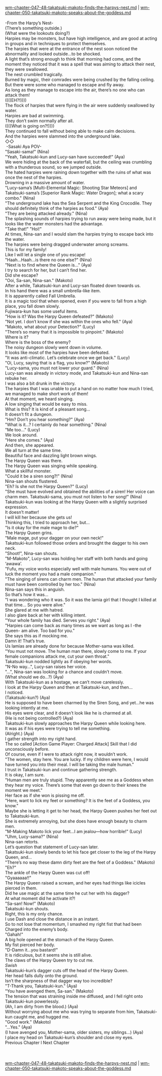 [wm-chapter-047-48-takatsuki-makoto-finds-the-harpys-nest.md](./wm-chapter-047-48-takatsuki-makoto-finds-the-harpys-nest.md) | [wm-chapter-050-takatsuki-makoto-speaks-about-the-goddess.md](./wm-chapter-050-takatsuki-makoto-speaks-about-the-goddess.md) <br/>
<br/>
-From the Harpy’s Nest-<br/>
(There’s something outside.)<br/>
(What were the lookouts doing?)<br/>
Harpies may be monsters, but have high intelligence, and are good at acting in groups and in techniques to protect themselves.<br/>
The harpies that were at the entrance of the nest soon noticed the abnormality and looked outside…to be shocked.<br/>
A light that’s strong enough to think that morning had come, and the moment they noticed that it was a spell that was aiming to attack their nest, they were swallowed.<br/>
The nest crumbled tragically.<br/>
Burned by magic, their comrades were being crushed by the falling ceiling.<br/>
But there were some who managed to escape and fly away.<br/>
As long as they manage to escape into the air, there’s no one who can attack them!<br/>
((((EH?!))))<br/>
The flock of harpies that were flying in the air were suddenly swallowed by water.<br/>
Harpies are bad at swimming.<br/>
They don’t swim normally after all.<br/>
((((What is going on?!))))<br/>
They continued to fall without being able to make calm decisions.<br/>
And the harpies were slammed into the underground lake.<br/>
◇◇<br/>
 -Sasaki Aya POV-<br/>
"Sasaki-sama!" (Nina)<br/>
"Yeah, Takatsuki-kun and Lucy-san have succeeded!" (Aya)<br/>
We were hiding at the back of the waterfall, but the ceiling was crumbling with a thunderous sound, so we jumped outside.<br/>
The hated harpies were raining down together with the ruins of what was once the nest of the harpies.<br/>
Drowning in a massive amount of water.<br/>
"Lucy-sama’s [Multi-Elemental Magic: Shooting Star Meteors] and Takatsuki-sama’s [Superior Rank Magic: Water Dragon]; what a scary combo." (Nina)<br/>
"The underground lake has the Sea Serpent and the King Crocodile. They should definitely think of the harpies as food." (Aya)<br/>
"They are being attacked already." (Nina)<br/>
The splashing sounds of harpies trying to run away were being made, but it looks like the water monsters had the advantage.<br/>
"Take that!" "Hoi!" <br/>
At times, Nina-san and I would slam the harpies trying to escape back into the water.<br/>
The harpies were being dragged underwater among screams.<br/>
This is for my family! <br/>
Like I will let a single one of you escape!<br/>
"Haah…Haah…is there no one else?" (Nina)<br/>
"Next is to find where the Queen is…" (Aya)<br/>
I try to search for her, but I can’t find her.<br/>
Did she escape?<br/>
"Ooi, Sa-san, Nina-san." (Makoto)<br/>
After a while, Takatsuki-kun and Lucy-san floated down towards us.<br/>
In his hand there was a small umbrella-like item.<br/>
It is apparently called Fall Umbrella.<br/>
It is a magic tool that when opened, even if you were to fall from a high place, you fall down slowly.<br/>
Fujiwara-kun has some useful items.<br/>
"How is it? Was the Harpy Queen defeated?" (Makoto)<br/>
"Not yet. I don’t know if she was within the ones who fell." (Aya)<br/>
"Makoto, what about your Detection?" (Lucy)<br/>
"There’s so many that it is impossible to pinpoint." (Makoto)<br/>
Where is it?<br/>
Where is the boss of the enemy?<br/>
The noisy dungeon slowly went down in volume. <br/>
It looks like most of the harpies have been defeated.<br/>
"It was anti-climatic. Let’s celebrate once we get back." (Lucy)<br/>
"Oi, Lucy, saying that is a flag, you know?" (Makoto)<br/>
"Lucy-sama, you must not lower your guard." (Nina)<br/>
Lucy-san was already in victory mode, and Takatsuki-kun and Nina-san rebuke her.<br/>
I was also a bit drunk in the victory.<br/>
The harpies that I was unable to put a hand on no matter how much I tried, we managed to make short work of them! <br/>
At that moment, we heard singing.<br/>
A low singing that would be easy to miss.<br/>
What is this? It is kind of a pleasant song…<br/>
It doesn’t fit a dungeon.<br/>
"Hm? Don’t you hear something?" (Aya)<br/>
"What is it…? I certainly do hear something." (Nina)<br/>
"Me too…" (Lucy)<br/>
We look around.<br/>
"Here she comes." (Aya)<br/>
And then, she appeared.<br/>
We all turn at the same time.<br/>
Beautiful face and dazzling light brown wings.<br/>
The Harpy Queen was there.<br/>
The Harpy Queen was singing while speaking.<br/>
What a skillful monster.<br/>
"Could it be a siren song?!" (Nina)<br/>
Nina-san shouts flustered.<br/>
"Eh? Is she not the Harpy Queen?" (Lucy)<br/>
"She must have evolved and obtained the abilities of a siren! Her voice can charm men. Takatsuki-sama, you must not listen to her song!" (Nina)<br/>
Takatsuki-kun was looking at the Harpy Queen with a slightly surprised expression.<br/>
It doesn’t matter! <br/>
I will kill her because she gets us! <br/>
Thinking this, I tried to approach her, but…<br/>
"Is it okay for the male mage to die?" <br/>
The Harpy Queen grins.<br/>
"Male mage, put your dagger on your own neck!" <br/>
Takatsuki-kun followed those orders and brought the dagger to his own neck.<br/>
"Shoot!", Nina-san shouts.<br/>
"M-Makoto", Lucy-san was holding her staff with both hands and going ‘awawa’.<br/>
"Fufu, my voice works especially well with male humans. You were out of luck the moment you had a male companion." <br/>
"The singing of sirens can charm men. The human that attacked your family must have been controlled by her too." (Nina)<br/>
Nina-san says this in anguish.<br/>
So that’s how it was…<br/>
"I was wondering who it was. So it was the lamia girl that I thought I killed at that time… So you were alive." <br/>
She glared at me with hatred.<br/>
I also glare back at her with killing intent.<br/>
"Your whole family has died. Serves you right." (Aya)<br/>
"Harpies can come back as many times as we want as long as I -the Queen- am alive. Too bad for you." <br/>
She says this as if mocking me.<br/>
Damn it! That’s true.<br/>
Us lamias are already done for because Mother-sama was killed.<br/>
"You must not move. The human man there, slowly come to me. If your female companions attack me, cut your own throat." <br/>
Takatsuki-kun nodded lightly as if obeying her words.<br/>
"N-No way…", Lucy-san raises her voice.<br/>
"…", Nina-san was looking for a chance and couldn’t move.<br/>
(What should we do…?) (Aya)<br/>
With Takatsuki-kun as a hostage, we can’t move carelessly.<br/>
I look at the Harpy Queen and then at Takatsuki-kun, and then…<br/>
I noticed.<br/>
(Takatsuki-kun?) (Aya)<br/>
He is supposed to have been charmed by the Siren Song, and yet…he was looking intently at me.<br/>
His eyes were clear, and it doesn’t look like he is charmed at all.<br/>
(He is not being controlled?) (Aya)<br/>
Takatsuki-kun slowly approaches the Harpy Queen while looking here.<br/>
It was as if his eyes were trying to tell me something.<br/>
(Alright.) (Aya)<br/>
I gather strength into my right hand.<br/>
The so called [Action Game Player: Charged Attack] Skill that I did unconsciously before.<br/>
Of course, even if I were to attack right now, it wouldn’t work.<br/>
"The women, stay here. You are lucky. If my children were here, I would have turned you into their meal. I will be taking the male human." <br/>
I trust in Takatsuki-kun and continue gathering strength.<br/>
It is okay, I am sure.<br/>
"Human men are truly stupid. They apparently see me as a Goddess when they hear my voice. There’s some that even go down to their knees the moment we meet." <br/>
Her face as if she won is pissing me off.<br/>
"Here, want to lick my feet or something? It is the feet of a Goddess, you know." <br/>
Maybe she is letting it get to her head, the Harpy Queen pushes her feet out to Takatsuki-kun.<br/>
She is extremely annoying, but she does have enough beauty to charm men.<br/>
"M-Making Makoto lick your feet…I am jealou—how horrible!" (Lucy)<br/>
"Uhm, Lucy-sama?" (Nina)<br/>
Nina-san retorts.<br/>
Let’s question that statement of Lucy-san later.<br/>
Takatsuki-kun slowly bends to let his face get closer to the leg of the Harpy Queen, and…<br/>
"There’s no way these damn dirty feet are the feet of a Goddess." (Makoto)<br/>
"Eh?" <br/>
The ankle of the Harpy Queen was cut off!<br/>
"Gyaaaaaa!!" <br/>
The Harpy Queen raised a scream, and her eyes had things like icicles pierced in them.<br/>
Did he use magic at the same time he cut her with his dagger?<br/>
At what moment did he activate it?! <br/>
"Sa-san! Now!" (Makoto)<br/>
Takatsuki-kun shouts.<br/>
Right, this is my only chance.<br/>
I use Dash and close the distance in an instant.<br/>
So to not lose that momentum, I smashed my right fist that had been Charged into the enemy’s body.<br/>
"Gahah!" <br/>
A big hole opened at the stomach of the Harpy Queen.<br/>
My fist pierced her body.<br/>
"D-Damn it…you bastard!" <br/>
It is ridiculous, but it seems she is still alive.<br/>
The claws of the Harpy Queen try to cut me.<br/>
*Swish*<br/>
Takatsuki-kun’s dagger cuts off the head of the Harpy Queen.<br/>
Her head falls dully onto the ground.<br/>
Isn’t the sharpness of that dagger way too incredible? <br/>
"T-Thank you, Takatsuki-kun." (Aya)<br/>
"You have avenged them, Sa-san." (Makoto)<br/>
The tension that was straining inside me diffused, and I fell right onto Takatsuki-kun powerlessly.<br/>
(Ah, I am dirty from the blood.) (Aya)<br/>
Without worrying about me who was trying to separate from him, Takatsuki-kun caught me, and hugged me.<br/>
"Good work." (Makoto)<br/>
"…Yes." (Aya)<br/>
(I have avenged you, Mother-sama, older sisters, my siblings…) (Aya)<br/>
I place my head on Takatsuki-kun’s shoulder and close my eyes.<br/>
Previous Chapter l Next Chapter<br/>
<br/>
<br/> <br/>
[wm-chapter-047-48-takatsuki-makoto-finds-the-harpys-nest.md](./wm-chapter-047-48-takatsuki-makoto-finds-the-harpys-nest.md) | [wm-chapter-050-takatsuki-makoto-speaks-about-the-goddess.md](./wm-chapter-050-takatsuki-makoto-speaks-about-the-goddess.md) <br/>
